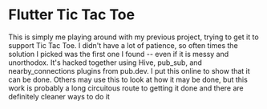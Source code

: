 # Flutter Tic Tac Toe 

This is simply me playing around with my previous project, trying to get it to support Tic Tac Toe. I didn't have a lot of patience, so often times the solution I picked was the first one I found -- even if it is messy and unorthodox. It's hacked together using Hive, pub_sub, and nearby_connections plugins from pub.dev. I put this online to show that it can be done. Others may use this to look at how it may be done, but this work is probably a long circuitous route to getting it done and there are definitely cleaner ways to do it
